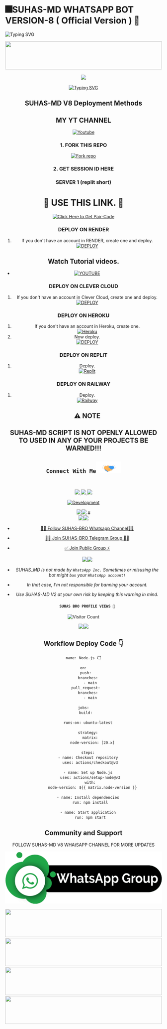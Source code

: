  # 🎆SUHAS-MD WHATSAPP BOT VERSION-8 ( Official Version ) 🔖


![Typing SVG](https://readme-typing-svg.demolab.com?font=Ribeye&size=50&pause=1000&color=A93226&center=true&width=900&height=100&lines=SUHAS-MD%20V2;%20Multi-Device%20WhatsApp%20Bot;%20Developed%20By%20Suhas%20Pathsindu)
<p align="center">
<img src="https://i.imgur.com/dBaSKWF.gif" height="90" width="100%">

<div align="center">
 
   <a><img src='https://telegra.ph/file/ff229baf932900c151026.jpg'/></a><a>
<p align="center">
<p align="center">
  <a href="https://git.io/typing-svg"><img src="https://readme-typing-svg.demolab.com?font=EB+Garamond&weight=800&size=28&duration=4000&pause=1000&random=false&width=435&lines=+•★⃝ SUHAS_+MD-+V8★⃝•;MULTI-DEVICE+WHATSAPP+BOT;DEVELOPED+BY+SUHAS+BRO;RELEASED+DATE+22%2F8%2F2024." alt="Typing SVG" /></a>
 </p>


 ## SUHAS-MD V8 Deployment Methods

 
## MY YT CHANNEL

[![Youtube](https://telegra.ph/file/eebe86c26e98ffeae39ea.jpg)](https://youtube.com/@suhasbro) 

</details>


### 1. FORK THIS REPO

<a href='https://github.com/suhasbro/SUHAS-MD-V8/fork' target="_blank"><img alt='Fork repo' src='https://img.shields.io/badge/Fork This Repo-black?style=for-the-badge&logo=git&logoColor=white'/></a>

### 2. GET SESSION ID HERE

### SERVER 1 (replit short)

# 💎 USE THIS LINK. 💎

<a href="https://replit.com/@suhaskindom/SUHAS-MD-V8-PAIR-CODE"><img src="https://img.shields.io/badge/PAIR_CODE-blue" alt="Click Here to Get Pair-Code" width="110"></a>   

  
   

### DEPLOY ON RENDER

1. If you don't have an account in RENDER, create one and deploy.
    <br>
    <a href='https://dashboard.render.com/select-repo?type=web' target="_blank"><img alt='DEPLOY' src='https://img.shields.io/badge/-DEPLOY-black?style=for-the-badge&logo=render&logoColor=white'/></a>
## Watch Tutorial videos.
* [![YOUTUBE](https://img.shields.io/badge/HOW_TO_DEPLOY-red?style=for-the-badge&logo=youtube&logoColor=white)](https://www.youtube.com/@suhasbro)


### DEPLOY ON CLEVER CLOUD

1. If you don't have an account in Clever Cloud, create one and deploy.
    <br>
    <a href='https://api.clever-cloud.com/v2/sessions/signup?subscription_source=cta-home-signup' target="_blank"><img alt='DEPLOY' src='https://img.shields.io/badge/-DEPLOY-orange?style=for-the-badge&logo=clever-cloud&logoColor=white'/></a>

### DEPLOY ON HEROKU

1. If you don't have an account in Heroku, create one.
    <br>
    <a href='https://signup.heroku.com/' target="_blank"><img alt='Heroku' src='https://img.shields.io/badge/-Create-purple?style=for-the-badge&logo=heroku&logoColor=white'/></a>
2. Now deploy.
    <br>
    <a href='https://dashboard.heroku.com/new?template=https://github.com/suhasbro/SUHAS-MD' target="_blank"><img alt='DEPLOY' src='https://img.shields.io/badge/-DEPLOY-purple?style=for-the-badge&logo=heroku&logoColor=white'/></a>
### DEPLOY ON REPLIT
1. Deploy.
    <br>
    <a href='https://replit.com' target="_blank"><img alt='Replit' src='https://img.shields.io/badge/-Deploy-red?style=for-the-badge&logo=replit&logoColor=white'/></a>
### DEPLOY ON RAILWAY
1. Deploy.
    <br>
    <a href='https://railway.com' target="_blank"><img alt='Railway' src='https://img.shields.io/badge/-Deploy-green?style=for-the-badge&logo=railway&logoColor=white'/></a>

    <h2 align="center"> ⚠️ NOTE  </h2>
## SUHAS-MD SCRIPT IS NOT OPENLY ALLOWED TO USED IN ANY OF YOUR PROJECTS BE WARNED!!! 

## ```Connect With Me```<img src="https://github.com/0xAbdulKhalid/0xAbdulKhalid/raw/main/assets/mdImages/handshake.gif" width ="80"></h1> 
 <br> 
<p align="center">
<a href="https://wa.me/94774132871"><img src="https://img.shields.io/badge/Contact Suhas-25D366?style=for-the-badge&logo=whatsapp&logoColor=white" />
<a href="https://www.whatsapp.com/channel/0029VagKNUe96H4IdMbr9f2o"><img src="https://img.shields.io/badge/Join Official Channel-25D366?style=for-the-badge&logo=whatsapp&logoColor=white" />
<a href="https://t.me/suhasbro"><img src="https://img.shields.io/badge/Telegram-0088cc?style=for-the-badge&logo=telegram&logoColor=white" /><br>
<p align="center">
<img alt="Development" width="250" src="https://media2.giphy.com/media/W9tBvzTXkQopi/giphy.gif?cid=6c09b952xu6syi1fyqfyc04wcfk0qvqe8fd7sop136zxfjyn&ep=v1_internal_gif_by_id&rid=giphy.gif&ct=g" /> </p>
<a><img src='https://i.imgur.com/LyHic3i.gif'/></a><a><img src='https://i.imgur.com/LyHic3i.gif'/></a>
# 

<br>
<a><img src='https://i.imgur.com/LyHic3i.gif'/></a><a><img src='https://i.imgur.com/LyHic3i.gif'/></a>

* [🧑‍💻 Follow SUHAS-BRO Whatsapp Channel🧑‍💻](https://www.whatsapp.com/channel/0029VagKNUe96H4IdMbr9f2o)

* [🧑‍💻 Join SUHAS-BRO Telegram Group 🧑‍💻](https://t.me/suhasbro)

* [✅ Join Public Group ⚡](https://www.whatsapp.com/channel/0029VagKNUe96H4IdMbr9f2o)

  <a><img src='https://i.imgur.com/LyHic3i.gif'/></a><a><img src='https://i.imgur.com/LyHic3i.gif'/></a>
  

- *SUHAS_MD is not made by `WhatsApp Inc.` Sometimes or misusing the bot might `ban` your `WhatsApp account!`*
- *In that case, I'm not responsible for banning your account.*
- *Use SUHAS-MD V2 at your own risk by keeping this warning in mind.*
  
  #### ```SUHAS BRO PROFILE VIEWS 🧚```
![Visitor Count](https://profile-counter.glitch.me/suhasbro/count.svg)

<a><img src='https://i.imgur.com/LyHic3i.gif'/></a><a><img src='https://i.imgur.com/LyHic3i.gif'/></a>


## Workflow Deploy Code 👇


```
name: Node.js CI

on:
  push:
    branches:
      - main
  pull_request:
    branches:
      - main

jobs:
  build:

    runs-on: ubuntu-latest

    strategy:
      matrix:
        node-version: [20.x]

    steps:
    - name: Checkout repository
      uses: actions/checkout@v3

    - name: Set up Node.js
      uses: actions/setup-node@v3
      with:
        node-version: ${{ matrix.node-version }}

    - name: Install dependencies
      run: npm install

    - name: Start application
      run: npm start
```



## Community and Support

FOLLOW SUHAS-MD V8 WHAtSAPP CHANNEL FOR MORE UPDATES


[![JOIN WHATSAPP GROUP](https://raw.githubusercontent.com/Neeraj-x0/Neeraj-x0/main/photos/suddidina-join-whatsapp.png)]([https://whatsapp.com/channel/0029VaeRru3ADTOEKPCPom0L](https://www.whatsapp.com/channel/0029VagKNUe96H4IdMbr9f2o))


<img src="https://i.imgur.com/dBaSKWF.gif" height="90" width="100%">
<div align="center">
<img src="https://i.imgur.com/dBaSKWF.gif" height="90" width="100%">
<div align="center">
<img src="https://i.imgur.com/dBaSKWF.gif" height="90" width="100%">
<div align="center">
<img src="https://i.imgur.com/dBaSKWF.gif" height="90" width="100%">
<div align="center">
